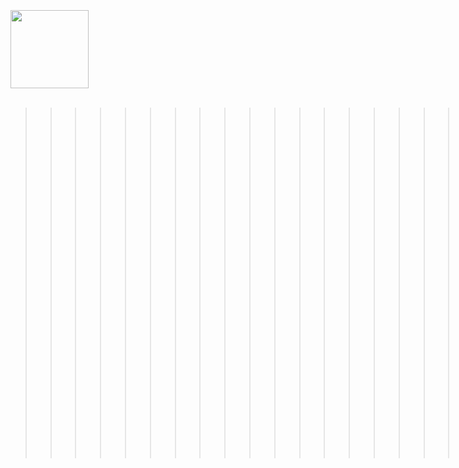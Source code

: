 
<div align="center">

<div align="left"> 
<br><br><br>
<img width=125 src="https://github.com/user-attachments/assets/ac9e8d63-721d-47a2-804d-8777838360b2"></img>

<div align="left"> 
<br>
  
>>>>>>>>>>>>>>>>>>>>>>>> responsive data labeling with [Torli0y ](https://github.com/)


</div>

</div>

</div>
<br><br><br>




<br>
